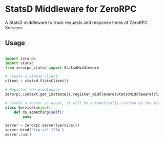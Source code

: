 StatsD Middleware for ZeroRPC
=============================

A StatsD middleware to track requests and response times of ZeroRPC Services

Usage
-----
```python

import zerorpc
import statsd
from zerorpc_statsd import StatsdMiddleware

# Create a statsd client
client = statsd.StatsClient()

# Register the middleware
zerorpc.Context.get_instance().register_middleware(StatsdMiddleware(client))

# Create a server as usual, it will be automatically tracked by the middleware
class Service(object):
    def do_something(self):
        pass

server = zerorpc.Server(Service())
server.bind('tcp://*:1234')
server.run()

```
